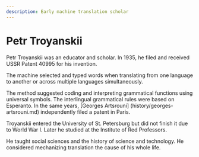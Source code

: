 ```yaml
---
description: Early machine translation scholar
---
```

# Petr Troyanskii
Petr Troyanskii was an educator and scholar. In 1935, he filed and received USSR Patent 40995 for his invention. 

The machine selected and typed words when translating from one language to another 
or across multiple languages simultaneously.

The method suggested coding and interpreting grammatical functions using universal symbols. 
The interlingual grammatical rules were based on Esperanto. In the same years, 
[Georges Artsrouni] (history/georges-artsrouni.md) independently filed a patent in Paris. 

Troyanskii entered the University of St. Petersburg but did not finish it due to World War I. 
Later he studied at the Institute of Red Professors. 

He taught social sciences and the history of science and technology. 
He considered mechanizing translation the cause of his whole life. 
